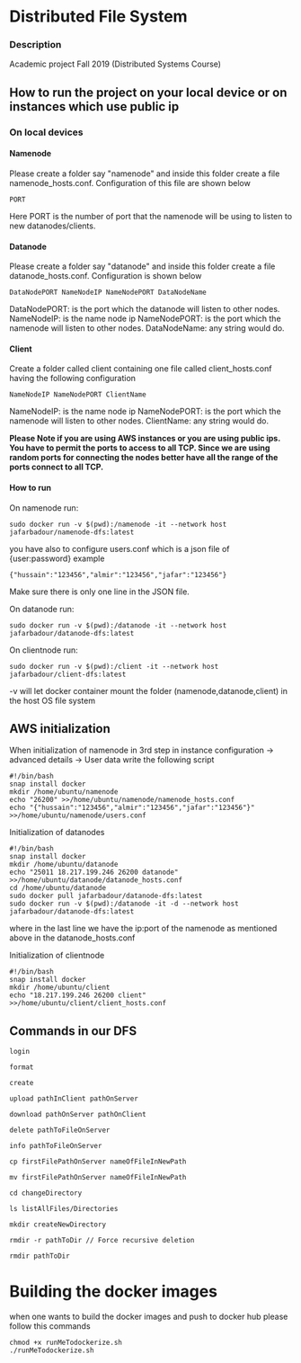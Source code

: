 # Distributed File System

### Description 

Academic project Fall 2019 (Distributed Systems Course)

## How to run the project on your local device or on instances which use public ip

### On local devices

#### Namenode

Please create a folder say "namenode" and inside this folder create a file namenode_hosts.conf. Configuration of this file are shown below
```$xslt
PORT
```
Here PORT is the number of port that the namenode will be using to listen to new datanodes/clients.

#### Datanode

Please create a folder say "datanode" and inside this folder create a file datanode_hosts.conf. Configuration is shown below

```$xslt
DataNodePORT NameNodeIP NameNodePORT DataNodeName

```
DataNodePORT: is the port which the datanode will listen to other nodes.
NameNodeIP: is the name node ip 
NameNodePORT:  is the port which the namenode will listen to other nodes.
DataNodeName: any string would do.

#### Client

Create a folder called client containing one file called client_hosts.conf having the following configuration

```$xslt
NameNodeIP NameNodePORT ClientName
```

NameNodeIP: is the name node ip 
NameNodePORT:  is the port which the namenode will listen to other nodes.
ClientName: any string would do.

<b>Please Note if you are using AWS instances or you are using public ips. You have to permit the ports to access to all TCP. Since we are using random ports 
for connecting the nodes better have all the range of the ports connect to all TCP.</b>


#### How to run
 On namenode run:
 ```
sudo docker run -v $(pwd):/namenode -it --network host jafarbadour/namenode-dfs:latest
```

you have also to  configure users.conf which is a json file of {user:password}
example
```
{"hussain":"123456","almir":"123456","jafar":"123456"}
```
Make sure there is only one line in the JSON file.

On datanode run:
```
sudo docker run -v $(pwd):/datanode -it --network host jafarbadour/datanode-dfs:latest
```
On clientnode run:

```
sudo docker run -v $(pwd):/client -it --network host jafarbadour/client-dfs:latest
```

-v will let docker container mount the folder (namenode,datanode,client) in the host OS file system

## AWS initialization

When initialization of namenode
in 3rd step in instance configuration -> advanced details -> User data
write the following script

```
#!/bin/bash
snap install docker
mkdir /home/ubuntu/namenode
echo "26200" >>/home/ubuntu/namenode/namenode_hosts.conf
echo "{"hussain":"123456","almir":"123456","jafar":"123456"}" >>/home/ubuntu/namenode/users.conf

```

Initialization of datanodes 
```
#!/bin/bash
snap install docker
mkdir /home/ubuntu/datanode
echo "25011 18.217.199.246 26200 datanode" >>/home/ubuntu/datanode/datanode_hosts.conf
cd /home/ubuntu/datanode
sudo docker pull jafarbadour/datanode-dfs:latest
sudo docker run -v $(pwd):/datanode -it -d --network host jafarbadour/datanode-dfs:latest

```
where in the last line we have the ip:port of the namenode as mentioned above in the datanode_hosts.conf

Initialization of clientnode
```
#!/bin/bash
snap install docker
mkdir /home/ubuntu/client
echo "18.217.199.246 26200 client" >>/home/ubuntu/client/client_hosts.conf

```

## Commands in our DFS
```
login 

format

create

upload pathInClient pathOnServer

download pathOnServer pathOnClient

delete pathToFileOnServer

info pathToFileOnServer

cp firstFilePathOnServer nameOfFileInNewPath

mv firstFilePathOnServer nameOfFileInNewPath

cd changeDirectory

ls listAllFiles/Directories

mkdir createNewDirectory

rmdir -r pathToDir // Force recursive deletion

rmdir pathToDir
```


# Building the docker images

when one wants to build the docker images and push to docker hub please follow this commands

```
chmod +x runMeTodockerize.sh
./runMeTodockerize.sh
```


        
